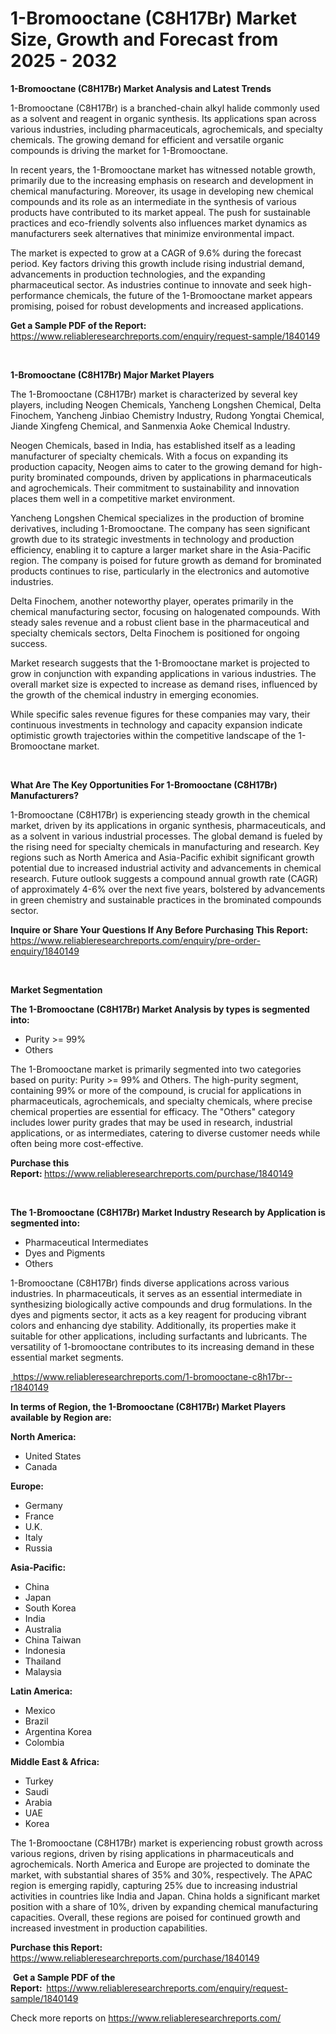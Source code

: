 <p><h1>1-Bromooctane (C8H17Br) Market Size, Growth and Forecast from 2025 - 2032</h1></p><p><strong>1-Bromooctane (C8H17Br) Market Analysis and Latest Trends</strong></p>
<p><p>1-Bromooctane (C8H17Br) is a branched-chain alkyl halide commonly used as a solvent and reagent in organic synthesis. Its applications span across various industries, including pharmaceuticals, agrochemicals, and specialty chemicals. The growing demand for efficient and versatile organic compounds is driving the market for 1-Bromooctane.</p><p>In recent years, the 1-Bromooctane market has witnessed notable growth, primarily due to the increasing emphasis on research and development in chemical manufacturing. Moreover, its usage in developing new chemical compounds and its role as an intermediate in the synthesis of various products have contributed to its market appeal. The push for sustainable practices and eco-friendly solvents also influences market dynamics as manufacturers seek alternatives that minimize environmental impact.</p><p>The market is expected to grow at a CAGR of 9.6% during the forecast period. Key factors driving this growth include rising industrial demand, advancements in production technologies, and the expanding pharmaceutical sector. As industries continue to innovate and seek high-performance chemicals, the future of the 1-Bromooctane market appears promising, poised for robust developments and increased applications.</p></p>
<p><strong>Get a Sample PDF of the Report:&nbsp;</strong> <a href="https://www.reliableresearchreports.com/enquiry/request-sample/1840149?utm_campaign=3093&utm_medium=2&utm_source=Github&utm_content=ia&utm_term=03042025&utm_id=1-bromooctane-c8h17br">https://www.reliableresearchreports.com/enquiry/request-sample/1840149</a></p>
<p>&nbsp;</p>
<p><strong>1-Bromooctane (C8H17Br) Major Market Players</strong></p>
<p><p>The 1-Bromooctane (C8H17Br) market is characterized by several key players, including Neogen Chemicals, Yancheng Longshen Chemical, Delta Finochem, Yancheng Jinbiao Chemistry Industry, Rudong Yongtai Chemical, Jiande Xingfeng Chemical, and Sanmenxia Aoke Chemical Industry. </p><p>Neogen Chemicals, based in India, has established itself as a leading manufacturer of specialty chemicals. With a focus on expanding its production capacity, Neogen aims to cater to the growing demand for high-purity brominated compounds, driven by applications in pharmaceuticals and agrochemicals. Their commitment to sustainability and innovation places them well in a competitive market environment.</p><p>Yancheng Longshen Chemical specializes in the production of bromine derivatives, including 1-Bromooctane. The company has seen significant growth due to its strategic investments in technology and production efficiency, enabling it to capture a larger market share in the Asia-Pacific region. The company is poised for future growth as demand for brominated products continues to rise, particularly in the electronics and automotive industries.</p><p>Delta Finochem, another noteworthy player, operates primarily in the chemical manufacturing sector, focusing on halogenated compounds. With steady sales revenue and a robust client base in the pharmaceutical and specialty chemicals sectors, Delta Finochem is positioned for ongoing success.</p><p>Market research suggests that the 1-Bromooctane market is projected to grow in conjunction with expanding applications in various industries. The overall market size is expected to increase as demand rises, influenced by the growth of the chemical industry in emerging economies.</p><p>While specific sales revenue figures for these companies may vary, their continuous investments in technology and capacity expansion indicate optimistic growth trajectories within the competitive landscape of the 1-Bromooctane market.</p></p>
<p>&nbsp;</p>
<p><strong>What Are The Key Opportunities For 1-Bromooctane (C8H17Br) Manufacturers?</strong></p>
<p><p>1-Bromooctane (C8H17Br) is experiencing steady growth in the chemical market, driven by its applications in organic synthesis, pharmaceuticals, and as a solvent in various industrial processes. The global demand is fueled by the rising need for specialty chemicals in manufacturing and research. Key regions such as North America and Asia-Pacific exhibit significant growth potential due to increased industrial activity and advancements in chemical research. Future outlook suggests a compound annual growth rate (CAGR) of approximately 4-6% over the next five years, bolstered by advancements in green chemistry and sustainable practices in the brominated compounds sector.</p></p>
<p><strong>Inquire or Share Your Questions If Any Before Purchasing This Report:</strong> <a href="https://www.reliableresearchreports.com/enquiry/pre-order-enquiry/1840149?utm_campaign=3093&utm_medium=2&utm_source=Github&utm_content=ia&utm_term=03042025&utm_id=1-bromooctane-c8h17br">https://www.reliableresearchreports.com/enquiry/pre-order-enquiry/1840149</a></p>
<p>&nbsp;</p>
<p><strong>Market Segmentation</strong></p>
<p><strong>The 1-Bromooctane (C8H17Br) Market Analysis by types is segmented into:</strong></p>
<p><ul><li>Purity >= 99%</li><li>Others</li></ul></p>
<p><p>The 1-Bromooctane market is primarily segmented into two categories based on purity: Purity >= 99% and Others. The high-purity segment, containing 99% or more of the compound, is crucial for applications in pharmaceuticals, agrochemicals, and specialty chemicals, where precise chemical properties are essential for efficacy. The "Others" category includes lower purity grades that may be used in research, industrial applications, or as intermediates, catering to diverse customer needs while often being more cost-effective.</p></p>
<p><strong>Purchase this Report:&nbsp;</strong><a href="https://www.reliableresearchreports.com/purchase/1840149?utm_campaign=3093&utm_medium=2&utm_source=Github&utm_content=ia&utm_term=03042025&utm_id=1-bromooctane-c8h17br">https://www.reliableresearchreports.com/purchase/1840149</a></p>
<p>&nbsp;</p>
<p><strong>The 1-Bromooctane (C8H17Br) Market Industry Research by Application is segmented into:</strong></p>
<p><ul><li>Pharmaceutical Intermediates</li><li>Dyes and Pigments</li><li>Others</li></ul></p>
<p><p>1-Bromooctane (C8H17Br) finds diverse applications across various industries. In pharmaceuticals, it serves as an essential intermediate in synthesizing biologically active compounds and drug formulations. In the dyes and pigments sector, it acts as a key reagent for producing vibrant colors and enhancing dye stability. Additionally, its properties make it suitable for other applications, including surfactants and lubricants. The versatility of 1-bromooctane contributes to its increasing demand in these essential market segments.</p></p>
<p><a href="https://www.reliableresearchreports.com/1-bromooctane-c8h17br--r1840149?utm_campaign=3093&utm_medium=2&utm_source=Github&utm_content=ia&utm_term=03042025&utm_id=1-bromooctane-c8h17br">&nbsp;https://www.reliableresearchreports.com/1-bromooctane-c8h17br--r1840149</a></p>
<p><strong>In terms of Region, the 1-Bromooctane (C8H17Br) Market Players available by Region are:</strong></p>
<p>
    <p> <strong> North America: </strong>
        <ul>
            <li>United States</li>
            <li>Canada</li>
        </ul>
        </p> 
    <p> <strong> Europe: </strong>
        <ul>
            <li>Germany</li>
            <li>France</li>
            <li>U.K.</li>
            <li>Italy</li>
            <li>Russia</li>
        </ul>
        </p> 
    <p> <strong> Asia-Pacific: </strong>
        <ul>
            <li>China</li>
            <li>Japan</li>
            <li>South Korea</li>
            <li>India</li>
            <li>Australia</li>
            <li>China Taiwan</li>
            <li>Indonesia</li>
            <li>Thailand</li>
            <li>Malaysia</li>
        </ul>
        </p> 
    <p> <strong> Latin America: </strong>
        <ul>
            <li>Mexico</li>
            <li>Brazil</li>
            <li>Argentina Korea</li>
            <li>Colombia</li>
        </ul>
        </p> 
    <p> <strong> Middle East & Africa: </strong>
        <ul>
            <li>Turkey</li>
            <li>Saudi</li>
            <li>Arabia</li>
            <li>UAE</li>
            <li>Korea</li>
        </ul>
    </p>
    </p>
<p><p>The 1-Bromooctane (C8H17Br) market is experiencing robust growth across various regions, driven by rising applications in pharmaceuticals and agrochemicals. North America and Europe are projected to dominate the market, with substantial shares of 35% and 30%, respectively. The APAC region is emerging rapidly, capturing 25% due to increasing industrial activities in countries like India and Japan. China holds a significant market position with a share of 10%, driven by expanding chemical manufacturing capacities. Overall, these regions are poised for continued growth and increased investment in production capabilities.</p></p>
<p><strong>Purchase this Report: </strong><a href="https://www.reliableresearchreports.com/purchase/1840149?utm_campaign=3093&utm_medium=2&utm_source=Github&utm_content=ia&utm_term=03042025&utm_id=1-bromooctane-c8h17br">https://www.reliableresearchreports.com/purchase/1840149</a></p>
<p>&nbsp;<strong>Get a Sample PDF of the Report:&nbsp;&nbsp;</strong><a href="https://www.reliableresearchreports.com/enquiry/request-sample/1840149?utm_campaign=3093&utm_medium=2&utm_source=Github&utm_content=ia&utm_term=03042025&utm_id=1-bromooctane-c8h17br">https://www.reliableresearchreports.com/enquiry/request-sample/1840149</a></p>
<p><strong></strong></p>
<p>Check more reports on <a href="https://www.reliableresearchreports.com/?utm_campaign=3093&utm_medium=2&utm_source=Github&utm_content=ia&utm_term=03042025&utm_id=1-bromooctane-c8h17br">https://www.reliableresearchreports.com/</a></p>